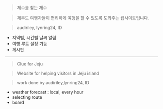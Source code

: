 ﻿>제주를 찾는 재주

>제주도 여행자들이 편리하게 여행을 할 수 있도록 도와주는 웹사이트입니다. 

>audiriley, lynring24, ID

<ul>
<li>지역별, 시간별 날씨 알림 
<li>여행 루트 설정 기능
<li>게시판
</ul>

<hr>

>Clue for Jeju

>Website for helping visitors in Jeju island

>work done by audiriley,lynring24, ID
<ul>
<li> weather forecast : local, every hour
<li> selecting route
<li> board
</ul>